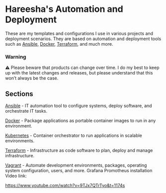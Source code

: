 # Hareesha's  Automation and Deployment

These are my templates and configurations I use in various projects and deployment scenarios. They are based on automation and deployment tools such as [Ansible](https://github.com/hareeshab/Prometheus_Grafana/tree/main/ansible), [Docker](https://github.com/hareeshab/Prometheus_Grafana/tree/main/docker-compose), [Terraform](https://github.com/hareeshab/Prometheus_Grafana/tree/main/terraform), and much more.

### Warning

⚠️ Please beware that products can change over time. I do my best to keep up with the latest changes and releases, but please understand that this won’t always be the case.


## Sections

[Ansible](https://github.com/hareeshab/Prometheus_Grafana/tree/main/ansible) - IT automation tool to configure systems, deploy software, and orchestrate IT tasks.

[Docker](https://github.com/hareeshab/Prometheus_Grafana/tree/main/docker-compose) - Package applications as portable container images to run in any environment.

[Kubernetes](https://github.com/hareeshab/Prometheus_Grafana/tree/main/kubernetes) - Container orchestrator to run applications in scalable environments.

[Terraform](https://github.com/hareeshab/Prometheus_Grafana/tree/main/terraform) - Infrastructure as code software to plan, deploy and manage infrastructure.
 
[Vagrant](https://github.com/hareeshab/Prometheus_Grafana/tree/main/vagrant) - Automate development environments, packages, operating system configuration, users, and more.
Grafana Promotheus installation Video link:

 https://www.youtube.com/watch?v=9TJx7QTrTyo&t=1174s
